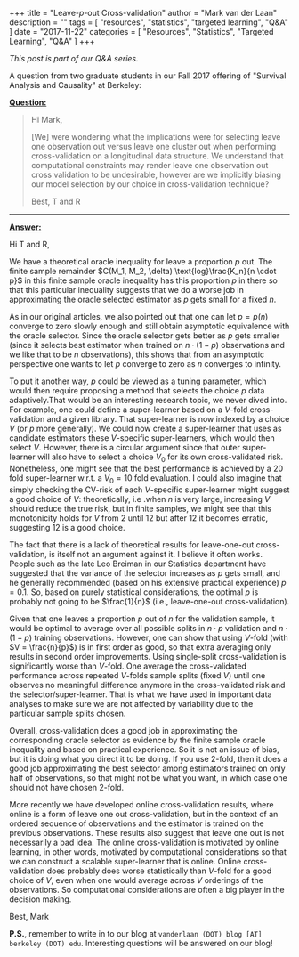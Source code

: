 +++
title = "Leave-$p$-out Cross-validation"
author = "Mark van der Laan"
description = ""
tags = [
    "resources",
    "statistics",
    "targeted learning",
    "Q&A"
]
date = "2017-11-22"
categories = [
    "Resources",
    "Statistics",
    "Targeted Learning",
    "Q&A"
]
+++

_This post is part of our Q&A series._

A question from two graduate students in our Fall 2017 offering of "Survival
Analysis and Causality" at Berkeley:

<u>**Question:**</u>

> Hi Mark,
>
> [We] were wondering what the implications were for selecting leave one
> observation out versus leave one cluster out when performing cross-validation
> on a longitudinal data structure. We understand that computational constraints
> may render leave one observation out cross validation to be undesirable,
> however are we implicitly biasing our model selection by our choice in
> cross-validation technique?
>
> Best,
> T and R

---

<u>**Answer:**</u>

Hi T and R,

We have a theoretical oracle inequality for leave a proportion $p$ out. The
finite sample remainder $C(M_1, M_2, \delta) \text{log}\frac{K_n}{n \cdot p}$ in
this finite sample oracle inequality has this proportion $p$ in there so that
this particular inequality suggests that we do a worse job in approximating the
oracle selected estimator as $p$ gets small for a fixed $n$.

As in our original articles, we also pointed out that one can let $p = p(n)$
converge to zero slowly enough and still obtain asymptotic equivalence with the
oracle selector. Since the oracle selector gets better as $p$ gets smaller
(since it selects best estimator when trained on $n \cdot (1 - p)$ observations
and we like that to be $n$ observations), this shows that from an asymptotic
perspective one wants to let $p$ converge to zero as $n$ converges to infinity.

To put it another way, $p$ could be viewed as a tuning parameter, which would
then require proposing a method that selects the choice $p$ data adaptively.That
would be an interesting research topic, we never dived into. For example, one
could define a super-learner based on a $V$-fold cross-validation and a given
library. That super-learner is now indexed by a choice $V$ (or $p$ more
generally). We could now create a super-learner that uses as candidate
estimators these $V$-specific super-learners, which would then select $V$.
However, there is a circular argument since that outer super-learner will also
have to select a choice $V_0$ for its own cross-validated risk. Nonetheless, one
might see that the best performance is achieved by a $20$ fold super-learner
w.r.t. a $V_0 = 10$ fold evaluation. I could also imagine that simply checking
the CV-risk of each $V$-specific super-learner might suggest a good choice of
$V$: theoretically, i.e .when $n$ is very large, increasing $V$ should reduce
the true risk, but in finite samples, we might see that this monotonicity holds
for $V$ from $2$ until $12$ but after $12$ it becomes erratic, suggesting $12$
is a good choice.

The fact that there is a lack of theoretical results for leave-one-out
cross-validation, is itself not an argument against it. I believe it often
works. People such as the late Leo Breiman in our Statistics department have
suggested that the variance of the selector increases as $p$ gets small, and he
generally recommended (based on his extensive practical experience) $p = 0.1$.
So, based on purely statistical considerations, the optimal $p$ is probably not
going to be $\frac{1}{n}$ (i.e., leave-one-out cross-validation).

Given that one leaves a proportion $p$ out of $n$ for the validation sample, it
would be optimal to average over all possible splits in $n \cdot p$ validation
and $n \cdot (1 - p)$ training observations. However, one can show that using
$V$-fold (with $V = \frac{n}{p}$) is in first order as good, so that extra
averaging only results in second order improvements. Using single-split
cross-validation is significantly worse than $V$-fold. One average the
cross-validated performance across repeated $V$-folds sample splits (fixed $V$)
until one observes no meaningful difference anymore in the cross-validated risk
and the selector/super-learner. That is what we have used in important data
analyses to make sure we are not affected by variability due to the particular
sample splits chosen.

Overall, cross-validation does a good job in approximating the corresponding
oracle selector as evidence by the finite sample oracle inequality and based on
practical experience. So it is not an issue of bias, but it is doing what you
direct it to be doing. If you use $2$-fold, then it does a good job
approximating the best selector among estimators trained on only half of
observations, so that might not be what you want, in which case one should not
have chosen $2$-fold.

More recently we have developed online cross-validation results, where online is
a form of leave one out cross-validation, but in the context of an ordered
sequence of observations and the estimator is trained on the previous
observations. These results also suggest that leave one out is not necessarily
a bad idea. The online cross-validation is motivated by online learning, in
other words, motivated by computational considerations so that we can construct
a scalable super-learner that is online. Online cross-validation does probably
does worse statistically than $V$-fold for a good choice of $V$, even when one
would average across $V$ orderings of the observations. So computational
considerations are often a big player in the decision making.

Best,
Mark

__P.S.__, remember to write in to our blog at `vanderlaan (DOT) blog [AT]
berkeley (DOT) edu`. Interesting questions will be answered on our blog!

